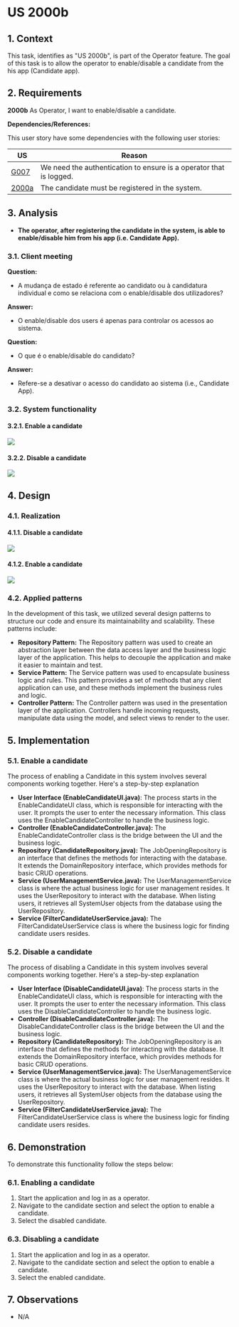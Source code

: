 # US 2000b

## 1. Context

This task, identifies as "US 2000b", is part of the Operator feature. The goal of this task is to allow the operator to enable/disable a candidate from the his app (Candidate app).

## 2. Requirements

**2000b** As Operator, I want to enable/disable a candidate.

**Dependencies/References:**

This user story have some dependencies with the following user stories:

| US                                      | Reason                                                             |
|-----------------------------------------|--------------------------------------------------------------------|
| [G007](../../SprintB/g007/readme.md)    | We need the authentication to ensure is a operator that is logged. |
| [2000a](../../SprintB/us1002/readme.md) | The candidate must be registered in the system.                    |

## 3. Analysis

- **The operator, after registering the candidate in the system, is able to enable/disable him from his app (i.e. Candidate App).**

### 3.1. Client meeting

**Question:**

- A mudança de estado é referente ao candidato ou à candidatura individual e como se relaciona com o enable/disable dos utilizadores?

**Answer:**

- O enable/disable dos users é apenas para controlar os acessos ao sistema.

**Question:**

- O que é o enable/disable do candidato?

**Answer:**

- Refere-se a desativar o acesso do candidato ao sistema (i.e., Candidate App).


### 3.2. System functionality

#### 3.2.1. Enable a candidate

![](SSD/SSD-Enable-Candidate.svg)

#### 3.2.2. Disable a candidate

![](SSD/SSD-Disable-Candidate.svg)

## 4. Design

### 4.1. Realization

#### 4.1.1. Disable a candidate

![](SD/SD-Disable-Candidate.svg)

#### 4.1.2. Enable a candidate

![](SD/SD-Enable-Candidate.svg)

### 4.2. Applied patterns

In the development of this task, we utilized several design patterns to structure our code and ensure its
maintainability and scalability. These patterns include:

- **Repository Pattern:** The Repository pattern was used to create an abstraction layer between the data access layer
  and the business logic layer of the application. This helps to decouple the application and make it easier to maintain
  and test.
- **Service Pattern:** The Service pattern was used to encapsulate business logic and rules. This pattern provides a set of methods that any client application can use, and these methods implement the business rules and logic.
- **Controller Pattern:** The Controller pattern was used in the presentation layer of the application. Controllers
  handle incoming requests, manipulate data using the model, and select views to render to the user.

## 5. Implementation

### 5.1. Enable a candidate

The process of enabling a Candidate in this system involves several components working together. Here's a step-by-step
explanation

- **User Interface (EnableCandidateUI.java)**: The process starts in the EnableCandidateUI class, which is
  responsible for interacting
  with the user. It prompts the user to enter the necessary information.
  This class uses the EnableCandidateController to handle the business logic.
- **Controller (EnableCandidateController.java):** The EnableCandidateController class is the bridge between the
  UI and the business
  logic.
- **Repository (CandidateRepository.java):** The JobOpeningRepository is an interface that defines the methods for
  interacting with the
  database. It extends the DomainRepository interface, which provides methods for basic CRUD operations.
- **Service (UserManagementService.java):** The UserManagementService class is where the actual business logic for user management resides. It uses the UserRepository to interact with the database. When listing users, it retrieves all SystemUser objects from the database using the UserRepository.  
- **Service (FilterCandidateUserService.java):** The FilterCandidateUserService class is where the business logic for finding candidate users resides.

### 5.2. Disable a candidate

The process of disabling a Candidate in this system involves several components working together. Here's a step-by-step
explanation

- **User Interface (DisableCandidateUI.java)**: The process starts in the EnableCandidateUI class, which is
  responsible for interacting
  with the user. It prompts the user to enter the necessary information.
  This class uses the DisableCandidateController to handle the business logic.
- **Controller (DisableCandidateController.java):** The DisableCandidateController class is the bridge between the
  UI and the business
  logic.
- **Repository (CandidateRepository):** The JobOpeningRepository is an interface that defines the methods for
  interacting with the
  database. It extends the DomainRepository interface, which provides methods for basic CRUD operations.
- **Service (UserManagementService.java):** The UserManagementService class is where the actual business logic for user management resides. It uses the UserRepository to interact with the database. When listing users, it retrieves all SystemUser objects from the database using the UserRepository.
- **Service (FilterCandidateUserService.java):** The FilterCandidateUserService class is where the business logic for finding candidate users resides.

## 6. Demonstration

To demonstrate this functionality follow the steps below:

### 6.1. Enabling a candidate

1. Start the application and log in as a operator.
2. Navigate to the candidate section and select the option to enable a candidate.
3. Select the disabled candidate.

### 6.3. Disabling a candidate

1. Start the application and log in as a operator.
2. Navigate to the candidate section and select the option to enable a candidate.
3. Select the enabled candidate.

## 7. Observations

- N/A